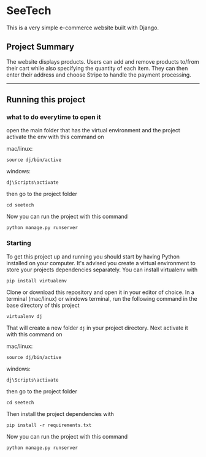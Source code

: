 # SeeTech

This is a very simple e-commerce website built with Django.


## Project Summary

The website displays products. Users can add and remove products to/from their cart while also specifying the quantity of each item. They can then enter their address and choose Stripe to handle the payment processing.


---

## Running this project

### what to do everytime to open it

open the main folder that has the virtual environment and the project
activate the env with this command on

mac/linux:

```
source dj/bin/active
```

windows:

```
dj\Scripts\activate
```

then go to the project folder

```
cd seetech
```

Now you can run the project with this command

```
python manage.py runserver
```


### Starting

To get this project up and running you should start by having Python installed on your computer. It's advised you create a virtual environment to store your projects dependencies separately. You can install virtualenv with

```
pip install virtualenv
```

Clone or download this repository and open it in your editor of choice. In a terminal (mac/linux) or windows terminal, run the following command in the base directory of this project

```
virtualenv dj
```

That will create a new folder `dj` in your project directory. Next activate it with this command on

mac/linux:

```
source dj/bin/active
```

windows:

```
dj\Scripts\activate
```
then go to the project folder

```
cd seetech
```

Then install the project dependencies with

```
pip install -r requirements.txt
```

Now you can run the project with this command

```
python manage.py runserver
```

